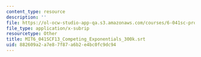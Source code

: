 ```yaml
---
content_type: resource
description: ''
file: https://ol-ocw-studio-app-qa.s3.amazonaws.com/courses/6-041sc-probabilistic-systems-analysis-and-applied-probability-fall-2013/882609a2a7e87f87a6b2e4bc0fc9dc94_MIT6_041SCF13_Competing_Exponentials_300k.srt
file_type: application/x-subrip
resourcetype: Other
title: MIT6_041SCF13_Competing_Exponentials_300k.srt
uid: 882609a2-a7e8-7f87-a6b2-e4bc0fc9dc94
---
```


